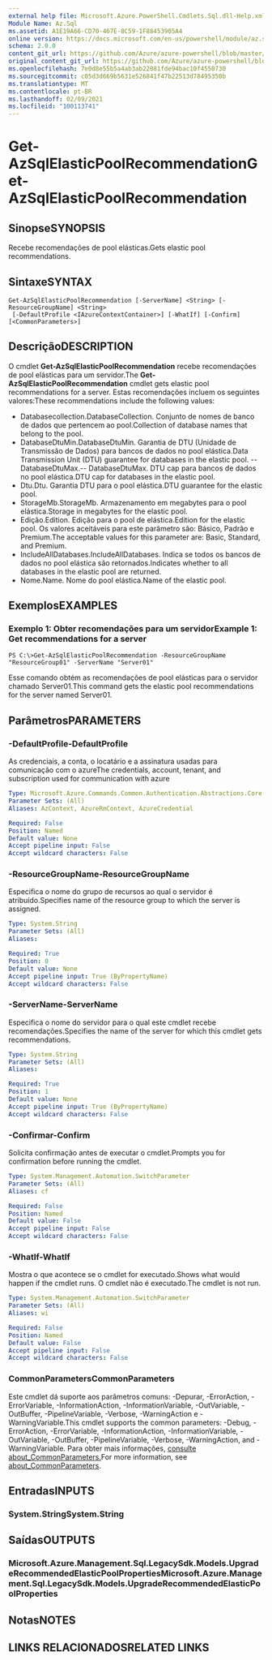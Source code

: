 ```yaml
---
external help file: Microsoft.Azure.PowerShell.Cmdlets.Sql.dll-Help.xml
Module Name: Az.Sql
ms.assetid: A1E19A66-CD70-467E-8C59-1F88453905A4
online version: https://docs.microsoft.com/en-us/powershell/module/az.sql/get-azsqlelasticpoolrecommendation
schema: 2.0.0
content_git_url: https://github.com/Azure/azure-powershell/blob/master/src/Sql/Sql/help/Get-AzSqlElasticPoolRecommendation.md
original_content_git_url: https://github.com/Azure/azure-powershell/blob/master/src/Sql/Sql/help/Get-AzSqlElasticPoolRecommendation.md
ms.openlocfilehash: 7e0d8e55b5a4ab3ab22081fde94bac10f4550730
ms.sourcegitcommit: c05d3d669b5631e526841f47b22513d78495350b
ms.translationtype: MT
ms.contentlocale: pt-BR
ms.lasthandoff: 02/09/2021
ms.locfileid: "100113741"
---
```

# <span data-ttu-id="6af7f-101">Get-AzSqlElasticPoolRecommendation</span><span class="sxs-lookup"><span data-stu-id="6af7f-101">Get-AzSqlElasticPoolRecommendation</span></span>

## <span data-ttu-id="6af7f-102">Sinopse</span><span class="sxs-lookup"><span data-stu-id="6af7f-102">SYNOPSIS</span></span>
<span data-ttu-id="6af7f-103">Recebe recomendações de pool elásticas.</span><span class="sxs-lookup"><span data-stu-id="6af7f-103">Gets elastic pool recommendations.</span></span>

## <span data-ttu-id="6af7f-104">Sintaxe</span><span class="sxs-lookup"><span data-stu-id="6af7f-104">SYNTAX</span></span>

```
Get-AzSqlElasticPoolRecommendation [-ServerName] <String> [-ResourceGroupName] <String>
 [-DefaultProfile <IAzureContextContainer>] [-WhatIf] [-Confirm] [<CommonParameters>]
```

## <span data-ttu-id="6af7f-105">Descrição</span><span class="sxs-lookup"><span data-stu-id="6af7f-105">DESCRIPTION</span></span>
<span data-ttu-id="6af7f-106">O cmdlet **Get-AzSqlElasticPoolRecommendation** recebe recomendações de pool elásticas para um servidor.</span><span class="sxs-lookup"><span data-stu-id="6af7f-106">The **Get-AzSqlElasticPoolRecommendation** cmdlet gets elastic pool recommendations for a server.</span></span>
<span data-ttu-id="6af7f-107">Estas recomendações incluem os seguintes valores:</span><span class="sxs-lookup"><span data-stu-id="6af7f-107">These recommendations include the following values:</span></span>
- <span data-ttu-id="6af7f-108">Databasecollection.</span><span class="sxs-lookup"><span data-stu-id="6af7f-108">DatabaseCollection.</span></span> <span data-ttu-id="6af7f-109">Conjunto de nomes de banco de dados que pertencem ao pool.</span><span class="sxs-lookup"><span data-stu-id="6af7f-109">Collection of database names that belong to the pool.</span></span> 
- <span data-ttu-id="6af7f-110">DatabaseDtuMin.</span><span class="sxs-lookup"><span data-stu-id="6af7f-110">DatabaseDtuMin.</span></span> <span data-ttu-id="6af7f-111">Garantia de DTU (Unidade de Transmissão de Dados) para bancos de dados no pool elástica.</span><span class="sxs-lookup"><span data-stu-id="6af7f-111">Data Transmission Unit (DTU) guarantee for databases in the elastic pool.</span></span> 
 <span data-ttu-id="6af7f-112">-- DatabaseDtuMax.</span><span class="sxs-lookup"><span data-stu-id="6af7f-112">-- DatabaseDtuMax.</span></span> <span data-ttu-id="6af7f-113">DTU cap para bancos de dados no pool elástica.</span><span class="sxs-lookup"><span data-stu-id="6af7f-113">DTU cap for databases in the elastic pool.</span></span> 
- <span data-ttu-id="6af7f-114">Dtu.</span><span class="sxs-lookup"><span data-stu-id="6af7f-114">Dtu.</span></span> <span data-ttu-id="6af7f-115">Garantia DTU para o pool elástica.</span><span class="sxs-lookup"><span data-stu-id="6af7f-115">DTU guarantee for the elastic pool.</span></span> 
- <span data-ttu-id="6af7f-116">StorageMb.</span><span class="sxs-lookup"><span data-stu-id="6af7f-116">StorageMb.</span></span> <span data-ttu-id="6af7f-117">Armazenamento em megabytes para o pool elástica.</span><span class="sxs-lookup"><span data-stu-id="6af7f-117">Storage in megabytes for the elastic pool.</span></span> 
- <span data-ttu-id="6af7f-118">Edição.</span><span class="sxs-lookup"><span data-stu-id="6af7f-118">Edition.</span></span> <span data-ttu-id="6af7f-119">Edição para o pool de elástica.</span><span class="sxs-lookup"><span data-stu-id="6af7f-119">Edition for the elastic pool.</span></span> <span data-ttu-id="6af7f-120">Os valores aceitáveis para este parâmetro são: Básico, Padrão e Premium.</span><span class="sxs-lookup"><span data-stu-id="6af7f-120">The acceptable values for this parameter are: Basic, Standard, and Premium.</span></span> 
- <span data-ttu-id="6af7f-121">IncludeAllDatabases.</span><span class="sxs-lookup"><span data-stu-id="6af7f-121">IncludeAllDatabases.</span></span> <span data-ttu-id="6af7f-122">Indica se todos os bancos de dados no pool elástica são retornados.</span><span class="sxs-lookup"><span data-stu-id="6af7f-122">Indicates whether to all databases in the elastic pool are returned.</span></span> 
- <span data-ttu-id="6af7f-123">Nome.</span><span class="sxs-lookup"><span data-stu-id="6af7f-123">Name.</span></span> <span data-ttu-id="6af7f-124">Nome do pool elástica.</span><span class="sxs-lookup"><span data-stu-id="6af7f-124">Name of the elastic pool.</span></span>

## <span data-ttu-id="6af7f-125">Exemplos</span><span class="sxs-lookup"><span data-stu-id="6af7f-125">EXAMPLES</span></span>

### <span data-ttu-id="6af7f-126">Exemplo 1: Obter recomendações para um servidor</span><span class="sxs-lookup"><span data-stu-id="6af7f-126">Example 1: Get recommendations for a server</span></span>
```
PS C:\>Get-AzSqlElasticPoolRecommendation -ResourceGroupName "ResourceGroup01" -ServerName "Server01"
```

<span data-ttu-id="6af7f-127">Esse comando obtém as recomendações de pool elásticas para o servidor chamado Server01.</span><span class="sxs-lookup"><span data-stu-id="6af7f-127">This command gets the elastic pool recommendations for the server named Server01.</span></span>

## <span data-ttu-id="6af7f-128">Parâmetros</span><span class="sxs-lookup"><span data-stu-id="6af7f-128">PARAMETERS</span></span>

### <span data-ttu-id="6af7f-129">-DefaultProfile</span><span class="sxs-lookup"><span data-stu-id="6af7f-129">-DefaultProfile</span></span>
<span data-ttu-id="6af7f-130">As credenciais, a conta, o locatário e a assinatura usadas para comunicação com o azure</span><span class="sxs-lookup"><span data-stu-id="6af7f-130">The credentials, account, tenant, and subscription used for communication with azure</span></span>

```yaml
Type: Microsoft.Azure.Commands.Common.Authentication.Abstractions.Core.IAzureContextContainer
Parameter Sets: (All)
Aliases: AzContext, AzureRmContext, AzureCredential

Required: False
Position: Named
Default value: None
Accept pipeline input: False
Accept wildcard characters: False
```

### <span data-ttu-id="6af7f-131">-ResourceGroupName</span><span class="sxs-lookup"><span data-stu-id="6af7f-131">-ResourceGroupName</span></span>
<span data-ttu-id="6af7f-132">Especifica o nome do grupo de recursos ao qual o servidor é atribuído.</span><span class="sxs-lookup"><span data-stu-id="6af7f-132">Specifies name of the resource group to which the server is assigned.</span></span>

```yaml
Type: System.String
Parameter Sets: (All)
Aliases:

Required: True
Position: 0
Default value: None
Accept pipeline input: True (ByPropertyName)
Accept wildcard characters: False
```

### <span data-ttu-id="6af7f-133">-ServerName</span><span class="sxs-lookup"><span data-stu-id="6af7f-133">-ServerName</span></span>
<span data-ttu-id="6af7f-134">Especifica o nome do servidor para o qual este cmdlet recebe recomendações.</span><span class="sxs-lookup"><span data-stu-id="6af7f-134">Specifies the name of the server for which this cmdlet gets recommendations.</span></span>

```yaml
Type: System.String
Parameter Sets: (All)
Aliases:

Required: True
Position: 1
Default value: None
Accept pipeline input: True (ByPropertyName)
Accept wildcard characters: False
```

### <span data-ttu-id="6af7f-135">-Confirmar</span><span class="sxs-lookup"><span data-stu-id="6af7f-135">-Confirm</span></span>
<span data-ttu-id="6af7f-136">Solicita confirmação antes de executar o cmdlet.</span><span class="sxs-lookup"><span data-stu-id="6af7f-136">Prompts you for confirmation before running the cmdlet.</span></span>

```yaml
Type: System.Management.Automation.SwitchParameter
Parameter Sets: (All)
Aliases: cf

Required: False
Position: Named
Default value: False
Accept pipeline input: False
Accept wildcard characters: False
```

### <span data-ttu-id="6af7f-137">-WhatIf</span><span class="sxs-lookup"><span data-stu-id="6af7f-137">-WhatIf</span></span>
<span data-ttu-id="6af7f-138">Mostra o que acontece se o cmdlet for executado.</span><span class="sxs-lookup"><span data-stu-id="6af7f-138">Shows what would happen if the cmdlet runs.</span></span>
<span data-ttu-id="6af7f-139">O cmdlet não é executado.</span><span class="sxs-lookup"><span data-stu-id="6af7f-139">The cmdlet is not run.</span></span>

```yaml
Type: System.Management.Automation.SwitchParameter
Parameter Sets: (All)
Aliases: wi

Required: False
Position: Named
Default value: False
Accept pipeline input: False
Accept wildcard characters: False
```

### <span data-ttu-id="6af7f-140">CommonParameters</span><span class="sxs-lookup"><span data-stu-id="6af7f-140">CommonParameters</span></span>
<span data-ttu-id="6af7f-141">Este cmdlet dá suporte aos parâmetros comuns: -Depurar, -ErrorAction, -ErrorVariable, -InformationAction, -InformationVariable, -OutVariable, -OutBuffer, -PipelineVariable, -Verbose, -WarningAction e -WarningVariable.</span><span class="sxs-lookup"><span data-stu-id="6af7f-141">This cmdlet supports the common parameters: -Debug, -ErrorAction, -ErrorVariable, -InformationAction, -InformationVariable, -OutVariable, -OutBuffer, -PipelineVariable, -Verbose, -WarningAction, and -WarningVariable.</span></span> <span data-ttu-id="6af7f-142">Para obter mais informações, [consulte about_CommonParameters.](http://go.microsoft.com/fwlink/?LinkID=113216)</span><span class="sxs-lookup"><span data-stu-id="6af7f-142">For more information, see [about_CommonParameters](http://go.microsoft.com/fwlink/?LinkID=113216).</span></span>

## <span data-ttu-id="6af7f-143">Entradas</span><span class="sxs-lookup"><span data-stu-id="6af7f-143">INPUTS</span></span>

### <span data-ttu-id="6af7f-144">System.String</span><span class="sxs-lookup"><span data-stu-id="6af7f-144">System.String</span></span>

## <span data-ttu-id="6af7f-145">Saídas</span><span class="sxs-lookup"><span data-stu-id="6af7f-145">OUTPUTS</span></span>

### <span data-ttu-id="6af7f-146">Microsoft.Azure.Management.Sql.LegacySdk.Models.UpgradeRecommendedElasticPoolProperties</span><span class="sxs-lookup"><span data-stu-id="6af7f-146">Microsoft.Azure.Management.Sql.LegacySdk.Models.UpgradeRecommendedElasticPoolProperties</span></span>

## <span data-ttu-id="6af7f-147">Notas</span><span class="sxs-lookup"><span data-stu-id="6af7f-147">NOTES</span></span>

## <span data-ttu-id="6af7f-148">LINKS RELACIONADOS</span><span class="sxs-lookup"><span data-stu-id="6af7f-148">RELATED LINKS</span></span>

